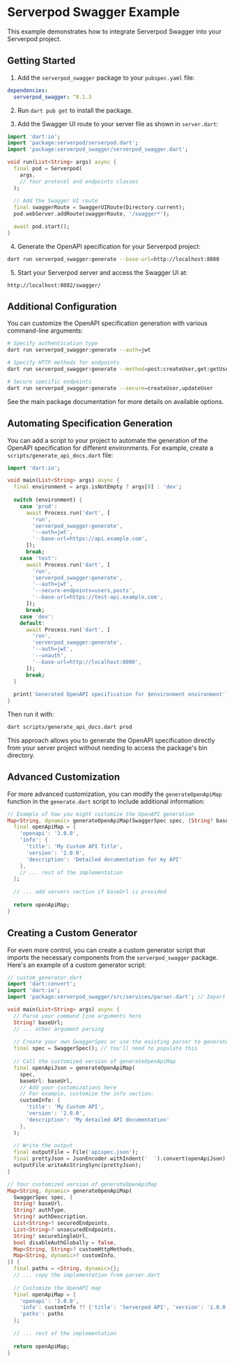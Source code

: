 # Serverpod Swagger Example

This example demonstrates how to integrate Serverpod Swagger into your Serverpod project.

## Getting Started

1. Add the `serverpod_swagger` package to your `pubspec.yaml` file:

```yaml
dependencies:
  serverpod_swagger: ^0.1.3
```

2. Run `dart pub get` to install the package.

3. Add the Swagger UI route to your server file as shown in `server.dart`:

```dart
import 'dart:io';
import 'package:serverpod/serverpod.dart';
import 'package:serverpod_swagger/serverpod_swagger.dart';

void run(List<String> args) async {
  final pod = Serverpod(
    args,
    // Your protocol and endpoints classes
  );
  
  // Add the Swagger UI route
  final swaggerRoute = SwaggerUIRoute(Directory.current);
  pod.webServer.addRoute(swaggerRoute, '/swagger*');

  await pod.start();
}
```

4. Generate the OpenAPI specification for your Serverpod project:

```bash
dart run serverpod_swagger:generate --base-url=http://localhost:8080
```

5. Start your Serverpod server and access the Swagger UI at:

```
http://localhost:8082/swagger/
```

## Additional Configuration

You can customize the OpenAPI specification generation with various command-line arguments:

```bash
# Specify authentication type
dart run serverpod_swagger:generate --auth=jwt

# Specify HTTP methods for endpoints
dart run serverpod_swagger:generate --method=post:createUser,get:getUser

# Secure specific endpoints
dart run serverpod_swagger:generate --secure=createUser,updateUser
```

See the main package documentation for more details on available options.

## Automating Specification Generation

You can add a script to your project to automate the generation of the OpenAPI specification for different environments. For example, create a `scripts/generate_api_docs.dart` file:

```dart
import 'dart:io';

void main(List<String> args) async {
  final environment = args.isNotEmpty ? args[0] : 'dev';
  
  switch (environment) {
    case 'prod':
      await Process.run('dart', [
        'run',
        'serverpod_swagger:generate',
        '--auth=jwt',
        '--base-url=https://api.example.com',
      ]);
      break;
    case 'test':
      await Process.run('dart', [
        'run',
        'serverpod_swagger:generate',
        '--auth=jwt',
        '--secure-endpoints=users,posts',
        '--base-url=https://test-api.example.com',
      ]);
      break;
    case 'dev':
    default:
      await Process.run('dart', [
        'run',
        'serverpod_swagger:generate',
        '--auth=jwt',
        '--unauth',
        '--base-url=http://localhost:8080',
      ]);
      break;
  }
  
  print('Generated OpenAPI specification for $environment environment');
}
```

Then run it with:

```bash
dart scripts/generate_api_docs.dart prod
```

This approach allows you to generate the OpenAPI specification directly from your server project without needing to access the package's bin directory.

## Advanced Customization

For more advanced customization, you can modify the `generateOpenApiMap` function in the `generate.dart` script to include additional information:

```dart
// Example of how you might customize the OpenAPI generation
Map<String, dynamic> generateOpenApiMap(SwaggerSpec spec, {String? baseUrl}) {
  final openApiMap = {
    'openapi': '3.0.0',
    'info': {
      'title': 'My Custom API Title',
      'version': '2.0.0',
      'description': 'Detailed documentation for my API'
    },
    // ... rest of the implementation
  };
  
  // ... add servers section if baseUrl is provided
  
  return openApiMap;
}
```

## Creating a Custom Generator

For even more control, you can create a custom generator script that imports the necessary components from the `serverpod_swagger` package. Here's an example of a custom generator script:

```dart
// custom_generator.dart 
import 'dart:convert'; 
import 'dart:io'; 
import 'package:serverpod_swagger/src/services/parser.dart'; // Import the parser 

void main(List<String> args) async { 
  // Parse your command line arguments here 
  String? baseUrl; 
  // ... other argument parsing 
  
  // Create your own SwaggerSpec or use the existing parser to generate one 
  final spec = SwaggerSpec(); // You'll need to populate this 
  
  // Call the customized version of generateOpenApiMap 
  final openApiJson = generateOpenApiMap( 
    spec, 
    baseUrl: baseUrl, 
    // Add your customizations here 
    // For example, customize the info section: 
    customInfo: { 
      'title': 'My Custom API', 
      'version': '2.0.0', 
      'description': 'My detailed API documentation' 
    }, 
  ); 
  
  // Write the output 
  final outputFile = File('apispec.json'); 
  final prettyJson = JsonEncoder.withIndent('  ').convert(openApiJson); 
  outputFile.writeAsStringSync(prettyJson); 
} 

// Your customized version of generateOpenApiMap 
Map<String, dynamic> generateOpenApiMap( 
  SwaggerSpec spec, { 
  String? baseUrl, 
  String? authType, 
  String? authDescription, 
  List<String>? securedEndpoints, 
  List<String>? unsecuredEndpoints, 
  String? secureSingleUrl, 
  bool disableAuthGlobally = false, 
  Map<String, String>? customHttpMethods, 
  Map<String, dynamic>? customInfo, 
}) { 
  final paths = <String, dynamic>{}; 
  // ... copy the implementation from parser.dart 
  
  // Customize the OpenAPI map 
  final openApiMap = { 
    'openapi': '3.0.0', 
    'info': customInfo ?? {'title': 'Serverpod API', 'version': '1.0.0'}, 
    'paths': paths 
  }; 
  
  // ... rest of the implementation 
  
  return openApiMap; 
}
```
